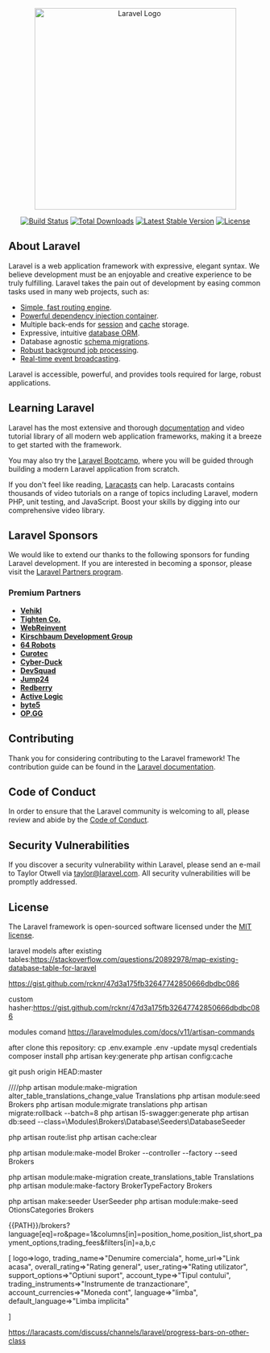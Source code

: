 <p align="center"><a href="https://laravel.com" target="_blank"><img src="https://raw.githubusercontent.com/laravel/art/master/logo-lockup/5%20SVG/2%20CMYK/1%20Full%20Color/laravel-logolockup-cmyk-red.svg" width="400" alt="Laravel Logo"></a></p>

<p align="center">
<a href="https://github.com/laravel/framework/actions"><img src="https://github.com/laravel/framework/workflows/tests/badge.svg" alt="Build Status"></a>
<a href="https://packagist.org/packages/laravel/framework"><img src="https://img.shields.io/packagist/dt/laravel/framework" alt="Total Downloads"></a>
<a href="https://packagist.org/packages/laravel/framework"><img src="https://img.shields.io/packagist/v/laravel/framework" alt="Latest Stable Version"></a>
<a href="https://packagist.org/packages/laravel/framework"><img src="https://img.shields.io/packagist/l/laravel/framework" alt="License"></a>
</p>

## About Laravel

Laravel is a web application framework with expressive, elegant syntax. We believe development must be an enjoyable and creative experience to be truly fulfilling. Laravel takes the pain out of development by easing common tasks used in many web projects, such as:

- [Simple, fast routing engine](https://laravel.com/docs/routing).
- [Powerful dependency injection container](https://laravel.com/docs/container).
- Multiple back-ends for [session](https://laravel.com/docs/session) and [cache](https://laravel.com/docs/cache) storage.
- Expressive, intuitive [database ORM](https://laravel.com/docs/eloquent).
- Database agnostic [schema migrations](https://laravel.com/docs/migrations).
- [Robust background job processing](https://laravel.com/docs/queues).
- [Real-time event broadcasting](https://laravel.com/docs/broadcasting).

Laravel is accessible, powerful, and provides tools required for large, robust applications.

## Learning Laravel

Laravel has the most extensive and thorough [documentation](https://laravel.com/docs) and video tutorial library of all modern web application frameworks, making it a breeze to get started with the framework.

You may also try the [Laravel Bootcamp](https://bootcamp.laravel.com), where you will be guided through building a modern Laravel application from scratch.

If you don't feel like reading, [Laracasts](https://laracasts.com) can help. Laracasts contains thousands of video tutorials on a range of topics including Laravel, modern PHP, unit testing, and JavaScript. Boost your skills by digging into our comprehensive video library.

## Laravel Sponsors

We would like to extend our thanks to the following sponsors for funding Laravel development. If you are interested in becoming a sponsor, please visit the [Laravel Partners program](https://partners.laravel.com).

### Premium Partners

- **[Vehikl](https://vehikl.com/)**
- **[Tighten Co.](https://tighten.co)**
- **[WebReinvent](https://webreinvent.com/)**
- **[Kirschbaum Development Group](https://kirschbaumdevelopment.com)**
- **[64 Robots](https://64robots.com)**
- **[Curotec](https://www.curotec.com/services/technologies/laravel/)**
- **[Cyber-Duck](https://cyber-duck.co.uk)**
- **[DevSquad](https://devsquad.com/hire-laravel-developers)**
- **[Jump24](https://jump24.co.uk)**
- **[Redberry](https://redberry.international/laravel/)**
- **[Active Logic](https://activelogic.com)**
- **[byte5](https://byte5.de)**
- **[OP.GG](https://op.gg)**

## Contributing

Thank you for considering contributing to the Laravel framework! The contribution guide can be found in the [Laravel documentation](https://laravel.com/docs/contributions).

## Code of Conduct

In order to ensure that the Laravel community is welcoming to all, please review and abide by the [Code of Conduct](https://laravel.com/docs/contributions#code-of-conduct).

## Security Vulnerabilities

If you discover a security vulnerability within Laravel, please send an e-mail to Taylor Otwell via [taylor@laravel.com](mailto:taylor@laravel.com). All security vulnerabilities will be promptly addressed.

## License

The Laravel framework is open-sourced software licensed under the [MIT license](https://opensource.org/licenses/MIT).

laravel models after existing tables:https://stackoverflow.com/questions/20892978/map-existing-database-table-for-laravel

https://gist.github.com/rcknr/47d3a175fb32647742850666dbdbc086


custom hasher:https://gist.github.com/rcknr/47d3a175fb32647742850666dbdbc086

modules comand https://laravelmodules.com/docs/v11/artisan-commands

after clone this repository:
cp .env.example .env
-update mysql credentials
composer install
php artisan key:generate
php artisan config:cache

 git push origin HEAD:master

 ////php artisan module:make-migration alter_table_translations_change_value Translations
 php artisan module:seed Brokers
php artisan module:migrate translations
php artisan migrate:rollback --batch=8
 php artisan l5-swagger:generate
 php artisan db:seed --class=\\Modules\\Brokers\\Database\\Seeders\\DatabaseSeeder

php artisan route:list
php artisan cache:clear

php artisan module:make-model Broker --controller --factory --seed Brokers

php artisan module:make-migration create_translations_table Translations
php artisan module:make-factory BrokerTypeFactory Brokers

php artisan make:seeder UserSeeder
php artisan module:make-seed OtionsCategories Brokers

{{PATH}}/brokers?language[eq]=ro&page=1&columns[in]=position_home,position_list,short_payment_options,trading_fees&filters[in]=a,b,c



[
    logo=>logo,
    trading_name=>"Denumire comerciala",
    home_url=>"Link acasa",
    overall_rating=>"Rating general",
    user_rating=>"Rating utilizator",
    support_options=>"Optiuni suport",
    account_type=>"Tipul contului",
    trading_instruments=>"Instrumente de tranzactionare",
    account_currencies=>"Moneda cont",
    language=>"limba",
    default_language=>"Limba implicita"

]








https://laracasts.com/discuss/channels/laravel/progress-bars-on-other-class
